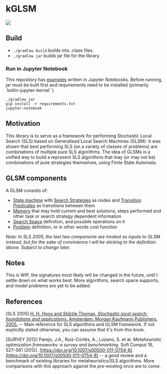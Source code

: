 # kGLSM
[![](https://jitpack.io/v/d-lowl/kGLSM.svg)](https://jitpack.io/#d-lowl/kGLSM)

## Build
* `./gradlew build` builds into .class files.
* `./gradlew jar` builds jar file for the library.

### Run in Jupyter Notebook
This repository has [examples](notebook) written in Jupyter Notebooks. Before running, jar must be built first and requirements need to be installed (primarily `kotlin-jupyter-kernel``)
```
./gradlew jar
pip install -r requirements.txt
jupyter-notebook
```

## Motivation
This library is to serve as a framework for performing Stochastic Local Search (SLS) based on Generalised Local Search Machines (GLSM). It was shown that best performing SLS (on a variety of classes of problems) are combinations of multiple pure SLS algorithms. The idea of GLSMs is a unified way to build a represent SLS algorithms that may (or may not be) combinations of pure strategies themselves, using Finite State Automata.

## GLSM components
A GLSM consists of:

* [State machine](src/main/kotlin/com/sihvi/glsm/sls/StateMachine.kt) with [Search Strategies](src/main/kotlin/com/sihvi/glsm/strategy/Strategy.kt) as nodes and [Transition Predicates](src/main/kotlin/com/sihvi/glsm/transitionpredicate/TransitionPredicate.kt) as transitions between them
* [Memory](src/main/kotlin/com/sihvi/glsm/memory/Memory.kt) that may hold current and best solutions, steps performed and other task or search strategy dependent information
* [Search Space](src/main/kotlin/com/sihvi/glsm/space/SearchSpace.kt) definition, and possible operations on it 
* [Problem](src/main/kotlin/com/sihvi/glsm/problem/Problem.kt) definition, or in other words cost function

_Note: In SLS 2005, the last two components are treated as inputs to GLSM instead, but for the sake of convinience I will be sticking to the definition above. Subject to change later._

## Notes
This is WIP, the signatures most likely will be changed in the future, until I settle down on what works best. More algorithms, search space supports, and model problems are yet to be added.

## References
[SLS 2005] [H. H. Hoos and Stützle Thomas, _Stochastic local search: foundations and applications._ Amsterdam: Morgan Kaufmann Publishers, 2005.](https://www.elsevier.com/books/stochastic-local-search/hoos/978-1-55860-872-6) -- Main reference for SLS algorithms and GLSM framework. If not explicitly stated otherwise, you can assume that it's from this book.

[SURVEY 2012] Parejo, J.A., Ruiz-Cortés, A., Lozano, S. et al. _Metaheuristic optimization frameworks: a survey and benchmarking._ Soft Comput 16, 527–561 (2012). [https://doi.org/10.1007/s00500-011-0754-8](https://doi.org/10.1007/s00500-011-0754-8) -- a good review and a benchmark of existing libraries for metaheuristics/SLS algorithms. More comparisons with this approach against the pre-existing once are to come.
